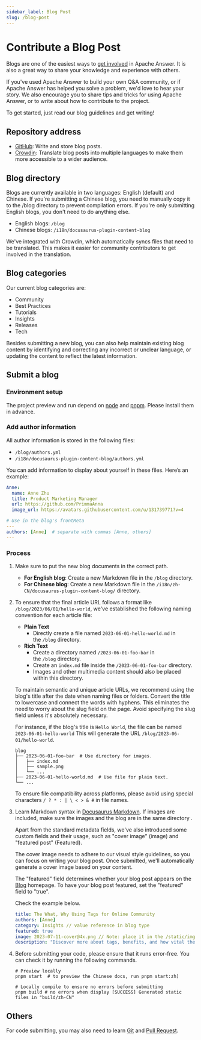 ```yaml
---
sidebar_label: Blog Post
slug: /blog-post
---
```


# Contribute a Blog Post

Blogs are one of the easiest ways to [get involved](/community/contributing#get-involved) in Apache Answer. It is also a great way to share your knowledge and experience with others.

If you've used Apache Answer to build your own Q&A community, or if Apache Answer has helped you solve a problem, we'd love to hear your story. We also encourage you to share tips and tricks for using Apache Answer, or to write about how to contribute to the project.

To get started, just read our blog guidelines and get writing!

## Repository address

- [GitHub](https://github.com/apache/incubator-answer-website): Write and store blog posts.
- [Crowdin](https://crowdin.com/project/answer-website): Translate blog posts into multiple languages to make them more accessible to a wider audience.

## Blog directory

Blogs are currently available in two languages: English (default) and Chinese. If you're submitting a Chinese blog, you need to manually copy it to the /blog directory to prevent compilation errors. If you're only submitting English blogs, you don't need to do anything else.

- English blogs: `/blog`
- Chinese blogs: `/i18n/docusaurus-plugin-content-blog`

We've integrated with Crowdin, which automatically syncs files that need to be translated. This makes it easier for community contributors to get involved in the translation.

## Blog categories

Our current blog categories are:

- Community
- Best Practices
- Tutorials
- Insights
- Releases
- Tech

Besides submitting a new blog, you can also help maintain existing blog content by identifying and correcting any incorrect or unclear language, or updating the content to reflect the latest information.

## Submit a blog

### Environment setup

The project preview and run depend on [node](https://nodejs.org) and [pnpm](https://pnpm.io). Please install them in advance.

### Add author information

All author information is stored in the following files:

- `/blog/authors.yml`
- `/i18n/docusaurus-plugin-content-blog/authors.yml`

You can add information to display about yourself in these files. Here’s an example:

```yaml title="/blog/authors.yml"
Anne:
  name: Anne Zhu 
  title: Product Marketing Manager
  url: https://github.com/PrimmaAnna
  image_url: https://avatars.githubusercontent.com/u/131739771?v=4

# Use in the blog's frontMeta
---
authors: [Anne]  # separate with commas [Anne, others]
---
```

### Process

1. Make sure to put the new blog documents in the correct path.

    - **For English blog**: Create a new Markdown file in the `/blog` directory.
    - **For Chinese blog**: Create a new Markdown file in the `/i18n/zh-CN/docusaurus-plugin-content-blog/` directory.

2. To ensure that the final article URL follows a format like `/blog/2023/06/01/hello-world`, we've established the following naming convention for each article file:

    - **Plain Text**
      - Directly create a file named `2023-06-01-hello-world.md` in the `/blog` directory.
    - **Rich Text**
      - Create a directory named `/2023-06-01-foo-bar` in the `/blog` directory.
      - Create an `index.md` file inside the `/2023-06-01-foo-bar` directory.
      - Images and other multimedia content should also be placed within this directory.

    To maintain semantic and unique article URLs, we recommend using the blog's title after the date when naming files or folders. Convert the title to lowercase and connect the words with hyphens. This eliminates the need to worry about the slug field on the page. Avoid specifying the slug field unless it's absolutely necessary.

    For instance, if the blog's title is `Hello World`, the file can be named `2023-06-01-hello-world` This will generate the URL `/blog/2023-06-01/hello-world`.

    ```shell
    blog
    ├── 2023-06-01-foo-bar  # Use directory for images.
    │   ├── index.md
    │   ├── sample.png
    │   └── ... 
    ├── 2023-06-01-hello-world.md  # Use file for plain text.
    └── ...
    ```

    To ensure file compatibility across platforms, please avoid using special characters `/ ? * : | \ < > & #` in file names.

3. Learn Markdown syntax in [Docusaurus Markdown](https://docusaurus.io/docs/markdown-features). If images are included, make sure the images and the blog are in the same directory .

    Apart from the standard metadata fields, we've also introduced some custom fields and their usage, such as "cover image" (image) and "featured post" (Featured).

    The cover image needs to adhere to our visual style guidelines, so you can focus on writing your blog post. Once submitted, we'll automatically generate a cover image based on your content.

    The "featured" field determines whether your blog post appears on the [Blog](/blog) homepage. To have your blog post featured, set the "featured" field to "true".

    Check the example below.

    ```yaml
    title: The What, Why Using Tags for Online Community
    authors: [Anne]
    category: Insights // value reference in blog type
    featured: true
    image: 2023-07-11-cover@4x.png // Note: place it in the /static/img/blog directory.
    description: "Discover more about tags, benefits, and how vital they are for organizing content in online community."
    ```

4. Before submitting your code, please ensure that it runs error-free. You can check it by running the following commands.

    ```shell
    # Preview locally
    pnpm start  # to preview the Chinese docs, run pnpm start:zh)

    # Locally compile to ensure no errors before submitting
    pnpm build # no errors when display [SUCCESS] Generated static files in "build/zh-CN"
    ```

## Others

For code submitting, you may also need to learn [Git](https://git-scm.com/) and [Pull Request](https://docs.github.com/en/pull-requests/collaborating-with-pull-requests/proposing-changes-to-your-work-with-pull-requests/creating-a-pull-request-from-a-fork).
